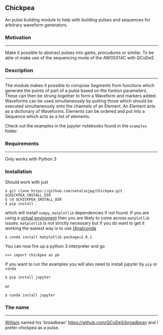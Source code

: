 ## Chickpea

An pulse building module to help with building pulses and sequences for arbitrary waveform generators.

### Motivation
--------------
Make it possible to abstract pulses into gates, procudures or similar.
 To be able ot make use of the sequencing mode of the AWG5014C with QCoDeS

### Description
---------------
The module makes it possible to compose Segments from functions which generate 
the points of part of a pulse based on the funtion parameters.
These can then be strung together to form a  Waveform and markers added.
Waveforms can be used simultaneously by putting  those which should be executed simultaneously
onto the channels of an Element. An Element acts as a dictionary of Waveforms. Elements
can be ordered and put into a Sequence which acts as a list of elements.

Check out the examples in the jupyter notebooks found in the `examples` folder.

### Requirements
---------------
Only works with Python 3

### Installation

Should work with just 
```
$ git clone https://github.com/nataliejpg/Chickpea.git $CHICKPEA_INSTALL_DIR
$ cd $CHICKPEA_INSTALL_DIR
$ pip install .
```
which will install `numpy`, `matplotlib` dependencies if not found. If you are using a [virtual enviroment](https://github.com/pyenv/pyenv-virtualenv) then you are likely to come across 
`matplotlib` issues. `matplotlib` is not strictly necessary but if you do want to get it working
the easiest way is to use [(Ana)conda](https://conda.io/docs/index.html)
```
$ conda install matplotlib package=2.0.1
```

You can now fire up a python 3 interpreter and go
```
>>> import chickpea as pb
```

If you want to run the examples you will also need to install jupyter by `pip` or `conda`
```
$ pip install jupyter
```
or 
```
$ conda install jupyter
```

### The name
---------------
[William](https://github.com/WilliamHPNielsen) named his 'broadbean' <https://github.com/QCoDeS/broadbean> and I prefer chickpea as a pulse.
